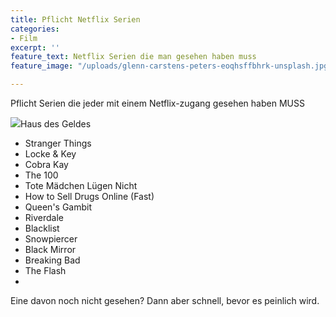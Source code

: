 ```yaml
---
title: Pflicht Netflix Serien
categories:
- Film
excerpt: ''
feature_text: Netflix Serien die man gesehen haben muss
feature_image: "/uploads/glenn-carstens-peters-eoqhsffbhrk-unsplash.jpg"

---
```

Pflicht Serien die jeder mit einem Netflix-zugang gesehen haben MUSS

![](https://www.werstreamt.es/assets/Media/Posters/_resampled/ScaleWidthWyIxMjgwIl0/Haus-des-Geldes.jpg)Haus des Geldes

* Stranger Things
* Locke & Key
* Cobra Kay
* The 100
* Tote Mädchen Lügen Nicht
* How to Sell Drugs Online (Fast)
* Queen's Gambit
* Riverdale
* Blacklist
* Snowpiercer
* Black Mirror
* Breaking Bad
* The Flash
* 

Eine davon noch nicht gesehen? Dann aber schnell, bevor es peinlich wird.